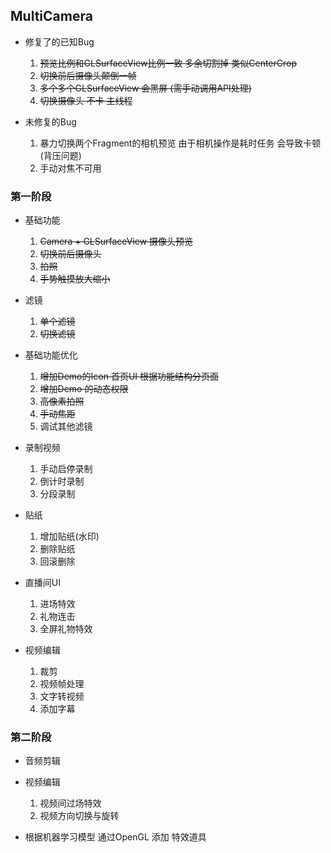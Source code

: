 ## MultiCamera

* 修复了的已知Bug
  1. ~~预览比例和GLSurfaceView比例一致 多余切割掉 类似CenterCrop~~
  2. ~~切换前后摄像头颠倒一帧~~
  3. ~~多个多个GLSurfaceView 会黑屏 (需手动调用API处理)~~
  4. ~~切换摄像头 不卡 主线程~~
  
* 未修复的Bug
  1. 暴力切换两个Fragment的相机预览 由于相机操作是耗时任务 会导致卡顿 (背压问题)
  2. 手动对焦不可用
  

### 第一阶段
* 基础功能
  1. ~~Camera + GLSurfaceView 摄像头预览~~
  2. ~~切换前后摄像头~~
  3. ~~拍照~~
  4. ~~手势触摸放大缩小~~
    
* 滤镜
  1. ~~单个滤镜~~
  2. ~~切换滤镜~~
  
* 基础功能优化
  1. ~~增加Demo的Icon 首页UI 根据功能结构分页面~~
  2. ~~增加Demo 的动态权限~~
  3. ~~高像素拍照~~
  4. ~~手动焦距~~
  5. 调试其他滤镜
  
* 录制视频
  1. 手动启停录制
  2. 倒计时录制
  3. 分段录制

* 贴纸
  1. 增加贴纸(水印)
  2. 删除贴纸
  3. 回滚删除
  
* 直播间UI
  1. 进场特效
  2. 礼物连击
  3. 全屏礼物特效

* 视频编辑
  1. 裁剪
  2. 视频帧处理
  3. 文字转视频
  4. 添加字幕
  
### 第二阶段

* 音频剪辑
  
* 视频编辑
  1. 视频间过场特效
  2. 视频方向切换与旋转
  
* 根据机器学习模型 通过OpenGL 添加 特效道具

